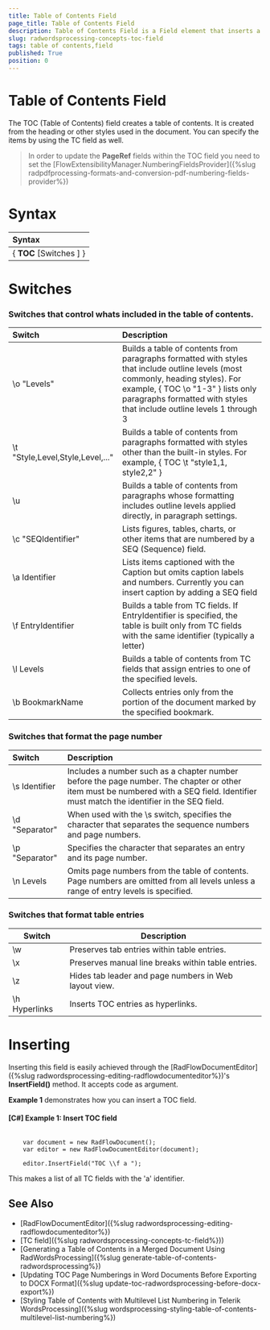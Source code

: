 ```yaml
---
title: Table of Contents Field
page_title: Table of Contents Field
description: Table of Contents Field is a Field element that inserts a table of contents in the document.
slug: radwordsprocessing-concepts-toc-field
tags: table of contents,field
published: True
position: 0
---
```


# Table of Contents Field

The TOC (Table of Contents) field creates a table of contents. It is created from the heading or other styles used in the document. You can specify the items by using the TC field as well.  

>In order to update the **PageRef** fields within the TOC field you need to set the [FlowExtensibilityManager.NumberingFieldsProvider]({%slug radpdfprocessing-formats-and-conversion-pdf-numbering-fields-provider%})


# Syntax

| Syntax   |
| :---     	 |
| { **TOC** [Switches ] }|    


# Switches

### Switches that control whats included in the table of contents.

|Switch|Description|
|:---  |:---  |
|\\o "Levels"|Builds a table of contents from paragraphs formatted with styles that include outline levels (most commonly, heading styles). For example, { TOC \o "1-3" } lists only paragraphs formatted with styles that include outline levels 1 through 3|
|\\t "Style,Level,Style,Level,..."|Builds a table of contents from paragraphs formatted with styles other than the built-in styles. For example, { TOC \t "style1,1, style2,2" }|
|\\u|Builds a table of contents from paragraphs whose formatting includes outline levels applied directly, in paragraph settings.|
|\\c "SEQIdentifier"|Lists figures, tables, charts, or other items that are numbered by a SEQ (Sequence) field.|
|\\a Identifier|Lists items captioned with the Caption but omits caption labels and numbers. Currently you can insert caption by adding a SEQ field|
|\\f EntryIdentifier|Builds a table from TC fields. If EntryIdentifier is specified, the table is built only from TC fields with the same identifier (typically a letter)|
|\\l Levels|Builds a table of contents from TC fields that assign entries to one of the specified levels.|
|\\b BookmarkName|Collects entries only from the portion of the document marked by the specified bookmark.|
 

### Switches that format the page number

|Switch|Description|
|:--- |:--- |
|\\s Identifier|Includes a number such as a chapter number before the page number. The chapter or other item must be numbered with a SEQ field. Identifier must match the identifier in the SEQ field.|
|\\d "Separator"|When used with the \s switch, specifies the character that separates the sequence numbers and page numbers.|
|\\p "Separator"|Specifies the character that separates an entry and its page number.|
|\\n Levels|Omits page numbers from the table of contents. Page numbers are omitted from all levels unless a range of entry levels is specified.|
 

### Switches that format table entries

|Switch|Description|
|---|---|
|\\w|Preserves tab entries within table entries.|
|\\x|Preserves manual line breaks within table entries.|
|\\z|Hides tab leader and page numbers in Web layout view.|
|\\h Hyperlinks|Inserts TOC entries as hyperlinks.|

# Inserting

Inserting this field is easily achieved through the [RadFlowDocumentEditor]({%slug radwordsprocessing-editing-radflowdocumenteditor%})'s __InsertField()__ method. It accepts code as argument.

__Example 1__ demonstrates how you can insert a TOC field.
        

#### __[C#] Example 1: Insert TOC field__

<pre><code>
    var document = new RadFlowDocument();
    var editor = new RadFlowDocumentEditor(document);

    editor.InsertField("TOC \\f a ");
</code></pre>

This makes a list of all TC fields with the 'a' identifier.

## See Also 

* [RadFlowDocumentEditor]({%slug radwordsprocessing-editing-radflowdocumenteditor%})
* [TC field]({%slug radwordsprocessing-concepts-tc-field%}))
* [Generating a Table of Contents in a Merged Document Using RadWordsProcessing]({%slug generate-table-of-contents-radwordsprocessing%})
* [Updating TOC Page Numberings in Word Documents Before Exporting to DOCX Format]({%slug update-toc-radwordsprocessing-before-docx-export%}) 
* [Styling Table of Contents with Multilevel List Numbering in Telerik WordsProcessing]({%slug wordsprocessing-styling-table-of-contents-multilevel-list-numbering%})

